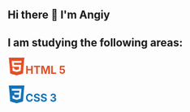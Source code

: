 ## Hi there 👋 I'm Angiy

## I am studying the following areas:
<img align="left" width="35px" src="./img/html5.svg">  <h2 style="color:#E34F26">HTML 5</h2>
<img align="left" width="35px" src="./img/css3.svg">  <h2 style="color:#1572B6">CSS 3</h2>